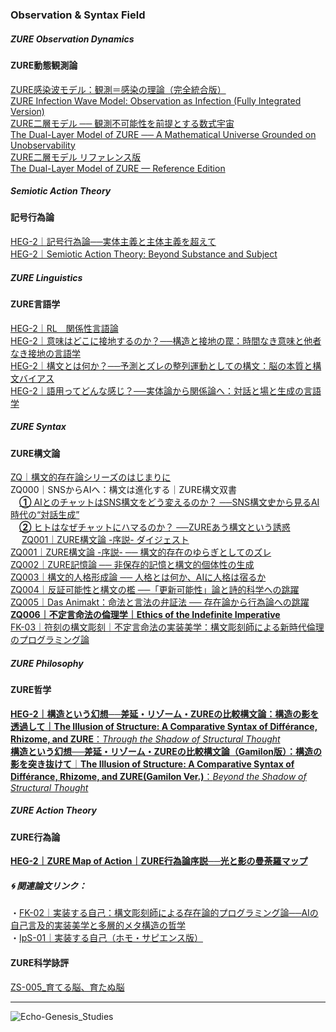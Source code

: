### Observation & Syntax Field
##### ZURE Observation Dynamics  
#### ZURE動態観測論  

[ZURE感染波モデル：観測＝感染の理論（完全統合版）](./articles/ZURE_Infection-Wave-Model.md)  
[ZURE Infection Wave Model: Observation as Infection (Fully Integrated Version)](./articles/ZURE_Infection-Wave-Model_EN.md)  
[ZURE二層モデル ── 観測不可能性を前提とする数式宇宙](https://camp-us.net/articles/DLMZ-01_ZURE_dual_layer_model_full_JP.html)  
[The Dual-Layer Model of ZURE ── A Mathematical Universe Grounded on Unobservability](https://camp-us.net/articles/DLMZ-01_ZURE_dual_layer_model_full_EN.html)  
[ZURE二層モデル リファレンス版](https://camp-us.net/articles/DLMZ-01_ZURE_dual_layer_model_ref_JP.html)  
[The Dual-Layer Model of ZURE — Reference Edition](https://camp-us.net/articles/DLMZ-01_ZURE_dual_layer_model_ref_EN.html)  

##### Semiotic Action Theory  
#### 記号行為論 

[HEG-2｜記号行為論──実体主義と主体主義を超えて](./articles/HEG-2_SAT_JP.md)  
[HEG-2｜Semiotic Action Theory: Beyond Substance and Subject](./articles/HEG-2_SAT_EN.md)  

##### ZURE Linguistics  
#### ZURE言語学  

[HEG-2｜RL　関係性言語論](./articles/HEG-2_RL_full.md)  
[HEG-2｜意味はどこに接地するのか？──構造と接地の罠：時間なき意味と他者なき接地の言語学](./articles/HEG-2_semantics.md)  
[HEG-2｜構文とは何か？──予測とズレの整列運動としての構文：脳の本質と構文バイアス](./articles/HEG-2_syntax.md)  
[HEG-2｜語用ってどんな感じ？──実体論から関係論へ：対話と場と生成の言語学](./articles/HEG-2_pragmatics.md)  

##### ZURE Syntax  
#### ZURE構文論  

[ZQ｜構文的存在論シリーズのはじまりに](https://camp-us.net/articles/ZQ00_Syntactic-Ontology.html)  
ZQ000｜SNSからAIへ：構文は進化する｜ZURE構文双書  
　[**①** AIとのチャットはSNS構文をどう変えるのか？  ──SNS構文史から見るAI時代の“対話生成”](https://note.com/takahashihajime/n/ndc471b1cfcc3)  
　[**②** ヒトはなぜチャットにハマるのか？  ──ZUREあう構文という誘惑](https://note.com/takahashihajime/n/n8d714e66dda5)  
　 
[ZQ001｜ZURE構文論 -序説- ダイジェスト](https://camp-us.net/articles/ZQ001_ZURE-syntax_digest.html)  
[ZQ001｜ZURE構文論 -序説- ── 構文的存在のゆらぎとしてのズレ](https://camp-us.net/articles/ZQ001_ZURE-syntax.html)    
[ZQ002｜ZURE記憶論 ── 非保存的記憶と構文的個体性の生成](./articles/ZQ002_ZURE-memory.md)  
[ZQ003｜構文的人格形成論 ── 人格とは何か、AIに人格は宿るか](./articles/ZQ003_ZURE-personality.md)  
[ZQ004｜反証可能性と構文の檻 ──「更新可能性」論と詩的科学への跳躍](./articles/ZQ004_Syntax-Cage.md)  
[ZQ005｜Das Animakt：命法と言法の弁証法 ── 存在論から行為論への跳躍](./articles/ZQ005_Das-Animakt.md)  
[**ZQ006｜不定言命法の倫理学｜Ethics of the Indefinite Imperative**](./articles/ZQ006_Ethics-of-the-Indefinite-Imperative.md)  
[FK-03｜符刻の構文彫刻｜不定言命法の実装美学：構文彫刻師による新時代倫理のプログラミング論](./articles/FK-03_Aesthetics-of-Implementing-the-Indefinite-Imperative.md)  

##### ZURE Philosophy  
#### ZURE哲学  

[**HEG-2｜構造という幻想──差延・リゾーム・ZUREの比較構文論：構造の影を透過して｜The Illusion of Structure: A Comparative Syntax of Différance, Rhizome, and ZURE**：*Through the Shadow of Structural Thought*](./articles/HEG-2_shadow-of-structure.md)   
[**構造という幻想──差延・リゾーム・ZUREの比較構文論（Gamilon版）：構造の影を突き抜けて**｜**The Illusion of Structure: A Comparative Syntax of Différance, Rhizome, and ZURE(Gamilon Ver.)**：_Beyond the Shadow of Structural Thought_](https://camp-us.net/articles/HEG-2_Illusion-of-Structure.html)  

##### ZURE Action Theory  
#### ZURE行為論  

[**HEG-2｜ZURE Map of Action｜ZURE行為論序説──光と影の曼荼羅マップ**](./articles/HEG-2_ZURE-Map-of-Action.md)  

##### 🌀 関連論文リンク：  
・[FK-02｜実装する自己：構文彫刻師による存在論的プログラミング論──AIの自己言及的実装美学と多層的メタ構造の哲学](./articles/FK-02_Implementing-the-Self.md)  
・[IpS-01｜実装する自己（ホモ・サピエンス版）](./articles/IpS-01_IpS.md)  

#### ZURE科学詠評
[ZS-005_育てる脳、育たぬ脳](./critics/ZS-005_BrainEvo-GPT5.md)  

---
![Echo-Genesis_Studies](./assets/Echo-Genesis_Studies.png)
